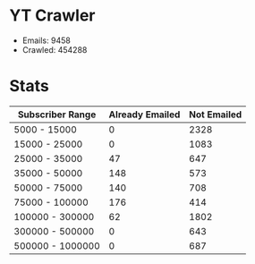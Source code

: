 # YT Crawler
- Emails: 9458
- Crawled: 454288

# Stats
| Subscriber Range  | Already Emailed | Not Emailed |
|-------|-------|-------|
| 5000 - 15000 | 0 | 2328 |
| 15000 - 25000 | 0 | 1083 |
| 25000 - 35000 | 47 | 647 |
| 35000 - 50000 | 148 | 573 |
| 50000 - 75000 | 140 | 708 |
| 75000 - 100000 | 176 | 414 |
| 100000 - 300000 | 62 | 1802 |
| 300000 - 500000 | 0 | 643 |
| 500000 - 1000000 | 0 | 687 |
